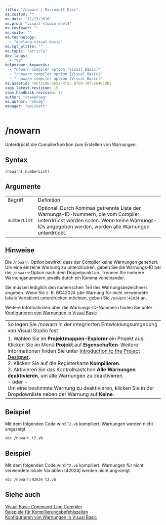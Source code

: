 ```yaml
---
title: "/nowarn | Microsoft Docs"
ms.custom: ""
ms.date: "11/17/2016"
ms.prod: "visual-studio-dev14"
ms.reviewer: ""
ms.suite: ""
ms.technology: 
  - "devlang-visual-basic"
ms.tgt_pltfrm: ""
ms.topic: "article"
dev_langs: 
  - "VB"
helpviewer_keywords: 
  - "nowarn compiler option [Visual Basic]"
  - "/nowarn compiler option [Visual Basic]"
  - "-nowarn compiler option [Visual Basic]"
ms.assetid: 7ebf2106-0652-4fdc-bf60-70fc86465d83
caps.latest.revision: 15
caps.handback.revision: 15
author: "stevehoag"
ms.author: "shoag"
manager: "wpickett"
---
```

# /nowarn
Unterdrückt die Compilerfunktion zum Erstellen von Warnungen.  
  
## Syntax  
  
```  
/nowarn[:numberList]  
```  
  
## Argumente  
  
|||  
|-|-|  
|Begriff|Definition|  
|`numberList`|Optional.  Durch Kommas getrennte Liste der Warnungs\-ID\-Nummern, die vom Compiler unterdrückt werden sollen.  Wenn keine Warnungs\-IDs angegeben werden, werden alle Warnungen unterdrückt.|  
  
## Hinweise  
 Die `/nowarn`\-Option bewirkt, dass der Compiler keine Warnungen generiert.  Um eine einzelne Warnung zu unterdrücken, geben Sie die Warnungs\-ID bei der `/nowarn`\-Option nach dem Doppelpunkt an.  Trennen Sie mehrere Warnungsnummern jeweils durch ein Komma voneinander.  
  
 Sie müssen lediglich den numerischen Teil des Warnungsbezeichners angeben.  Wenn Sie z. B. BC42024 \(die Warnung für nicht verwendete lokale Variablen\) unterdrücken möchten, geben Sie `/nowarn:42024` an.  
  
 Weitere Informationen über die Warnungs\-ID\-Nummern finden Sie unter [Konfigurieren von Warnungen in Visual Basic](/visual-studio/ide/configuring-warnings-in-visual-basic).  
  
||  
|-|  
|So legen Sie \/nowarn in der integrierten Entwicklungsumgebung von Visual Studio fest|  
|1.  Wählen Sie im **Projektmappen\-Explorer** ein Projekt aus.  Klicken Sie im Menü **Projekt** auf **Eigenschaften**.  Weitere Informationen finden Sie unter [Introduction to the Project Designer](http://msdn.microsoft.com/de-de/898dd854-c98d-430c-ba1b-a913ce3c73d7).<br />2.  Klicken Sie auf die Registerkarte **Kompilieren**.<br />3.  Aktivieren Sie das Kontrollkästchen **Alle Warnungen deaktivieren**, um alle Warnungen zu deaktivieren.<br />     \- oder \-<br />     Um eine bestimmte Warnung zu deaktivieren, klicken Sie in der Dropdownliste neben der Warnung auf **Keine**.|  
  
## Beispiel  
 Mit dem folgenden Code wird `T2.vb` kompiliert. Warnungen werden nicht angezeigt.  
  
```  
vbc /nowarn t2.vb  
```  
  
## Beispiel  
 Mit dem folgenden Code wird `T2.vb` kompiliert. Warnungen für nicht verwendete lokale Variablen \(42024\) werden nicht angezeigt.  
  
```  
vbc /nowarn:42024 t2.vb  
```  
  
## Siehe auch  
 [Visual Basic Command\-Line Compiler](../../../visual-basic/reference/command-line-compiler/index.md)   
 [Beispiele für Kompilierungsbefehlszeilen](../../../visual-basic/reference/command-line-compiler/sample-compilation-command-lines.md)   
 [Konfigurieren von Warnungen in Visual Basic](/visual-studio/ide/configuring-warnings-in-visual-basic)